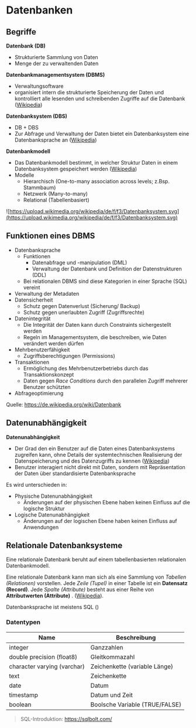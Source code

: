 # Datenbanken

## Begriffe

**Datenbank (DB)**
- Strukturierte Sammlung von Daten
- Menge der zu verwaltenden Daten

**Datenbankmanagementsystem (DBMS)**
- Verwaltungsoftware
- organisiert intern die strukturierte Speicherung der Daten und kontrolliert alle lesenden und schreibenden Zugriffe auf die Datenbank ([Wikipedia](https://de.wikipedia.org/wiki/Datenbank))

**Datenbanksystem (DBS)**
- DB + DBS
- Zur Abfrage und Verwaltung der Daten bietet ein Datenbanksystem eine Datenbanksprache an ([Wikipedia](https://de.wikipedia.org/wiki/Datenbank))

**Datenbankmodell**
- Das Datenbankmodell bestimmt, in welcher Struktur Daten in einem Datenbanksystem gespeichert werden ([Wikipedia](https://de.wikipedia.org/wiki/Datenbankmodell))
- Modelle
    - Hierarchisch (One-to-many association across levels; z.Bsp. Stammbaum)
    - Netzwerk (Many-to-many)
    - Relational (Tabellenbasiert)

![https://upload.wikimedia.org/wikipedia/de/f/f3/Datenbanksystem.svg](https://upload.wikimedia.org/wikipedia/de/f/f3/Datenbanksystem.svg)


## Funktionen eines DBMS

- Datenbanksprache
    - Funktionen
        - Datenabfrage und -manipulation (DML)
        - Verwaltung der Datenbank und Definition der Datenstrukturen (DDL)
    - Bei relationalen DBMS sind diese Kategorien in einer Sprache (SQL) vereint
- Verwaltung der Metadaten
- Datensicherheit
    - Schutz gegen Datenverlust (Sicherung/ Backup)
    - Schutz gegen unerlaubten Zugriff (Zugriffsrechte)
- Datenintegrität
    - Die Integrität der Daten kann durch Constraints sichergestellt werden
    - Regeln im Managementsystem, die beschreiben, wie Daten verändert werden dürfen
- Mehrbenutzerfähigkeit
    - Zugriffsberechtigungen (Permissions)
- Transaktionen
    - Ermöglichung des Mehrbenutzerbetriebs durch das Transaktionskonzept
    - Daten gegen *Race Conditions* durch den parallelen Zugriff mehrerer Benutzer schützten
- Abfrageoptimierung

Quelle: https://de.wikipedia.org/wiki/Datenbank


## Datenunabhängigkeit

**Datenunabhängigkeit**
- Der Grad den ein Benutzer auf die Daten eines Datenbanksystems zugreifen kann, ohne Details der systemtechnischen Realisierung der Datenspeicherung und des Datenzugriffs zu kennen ([Wikipedia](https://de.wikipedia.org/wiki/Datenunabh%C3%A4ngigkeit))
- Benutzer interagiert nicht direkt mit Daten, sondern mit Repräsentation der Daten über standardisierte Datenbanksprache

Es wird unterschieden in:

- Physische Datenunabhängigkeit
    - Änderungen auf der physischen Ebene haben keinen Einfluss auf die logische Struktur
- Logische Datenunabhängigkeit
    - Änderungen auf der logischen Ebene haben keinen Einfluss auf Anwendungen


## Relationale Datenbanksysteme

Eine relationale Datenbank beruht auf einem tabellenbasierten relationalen Datenbankmodell. 

Eine relationale Datenbank kann man sich als eine Sammlung von *Tabellen (Relationen)* vorstellen. 
Jede *Zeile (Tupel)* in einer Tabelle ist ein **Datensatz (Record)**. 
Jede *Spalte (Attribute)* besteht aus einer Reihe von **Attributwerten (Attribute)**
. ([Wikipedia](https://de.wikipedia.org/wiki/Relationale_Datenbank)).

Datenbanksprache ist meistens SQL ()


### Datentypen 

| Name | Beschreibung |
| ---- | ------------ |
| integer | Ganzzahlen |
| double precision (float8) | Gleitkommazahl |
| character varying (varchar)| Zeichenkette (variable Länge) |
| text | Zeichenkette |
| date | Datum |
| timestamp | Datum und Zeit |
| boolean | Boolsche Variable (TRUE/FALSE) |


> SQL-Introduktion: https://sqlbolt.com/
